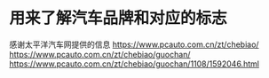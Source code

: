 # 用来了解汽车品牌和对应的标志

感谢太平洋汽车网提供的信息
https://www.pcauto.com.cn/zt/chebiao/
https://www.pcauto.com.cn/zt/chebiao/guochan/
https://www.pcauto.com.cn/zt/chebiao/guochan/1108/1592046.html
